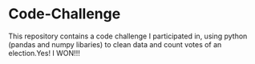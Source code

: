 # Code-Challenge
This repository contains a code challenge I participated in, using python (pandas and numpy libaries) to clean data and count votes of an election.Yes! I WON!!!
